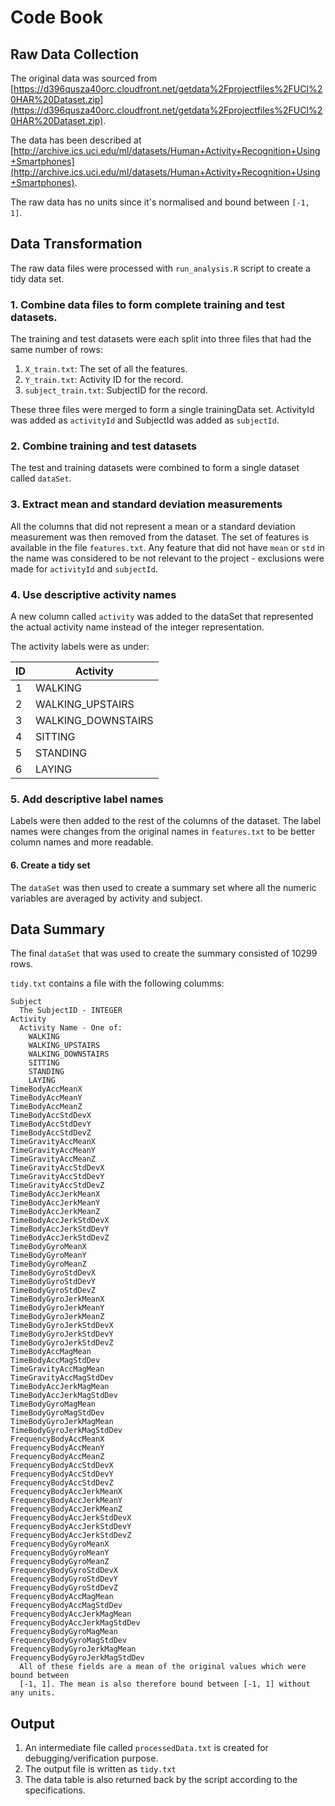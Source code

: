 # Code Book

## Raw Data Collection

The original data was sourced from
[https://d396qusza40orc.cloudfront.net/getdata%2Fprojectfiles%2FUCI%20HAR%20Dataset.zip](https://d396qusza40orc.cloudfront.net/getdata%2Fprojectfiles%2FUCI%20HAR%20Dataset.zip).

The data has been described at
[http://archive.ics.uci.edu/ml/datasets/Human+Activity+Recognition+Using+Smartphones](http://archive.ics.uci.edu/ml/datasets/Human+Activity+Recognition+Using+Smartphones).

The raw data has no units since it's normalised and bound between `[-1, 1]`.

## Data Transformation

The raw data files were processed with `run_analysis.R` script to create a tidy
data set.

### 1. Combine data files to form complete training and test datasets.

The training and test datasets were each split into three files that had the
same number of rows:

1. `X_train.txt`: The set of all the features.
2. `Y_train.txt`: Activity ID for the record.
3. `subject_train.txt`: SubjectID for the record.

These three files were merged to form a single trainingData set. ActivityId was
added as `activityId` and SubjectId was added as `subjectId`.

### 2. Combine training and test datasets

The test and training datasets were combined to form a single dataset called
`dataSet`.

### 3. Extract mean and standard deviation measurements

All the columns that did not represent a mean or a standard deviation
measurement was then removed from the dataset. The set of features is available
in the file `features.txt`.
Any feature that did not have `mean` or `std` in the name was considered to be
not relevant to the project - exclusions were made for `activityId` and
`subjectId`.

### 4. Use descriptive activity names

A new column called `activity` was added to the dataSet that represented the
actual activity name instead of the integer representation.

The activity labels were as under:

| ID | Activity |
| -- | -------- |
| 1 | WALKING |
| 2 | WALKING_UPSTAIRS |
| 3 | WALKING_DOWNSTAIRS |
| 4 | SITTING |
| 5 | STANDING |
| 6 | LAYING |

### 5. Add descriptive label names

Labels were then added to the rest of the columns of the dataset. The label
names were changes from the original names in `features.txt` to be better column
names and more readable.

#### 6. Create a tidy set

The `dataSet` was then used to create a summary set where all the numeric
variables are averaged by activity and subject.

## Data Summary

The final `dataSet` that was used to create the summary consisted of 10299 rows.

`tidy.txt` contains a file with the following columms:

```
Subject
  The SubjectID - INTEGER
Activity
  Activity Name - One of:
    WALKING
    WALKING_UPSTAIRS
    WALKING_DOWNSTAIRS
    SITTING
    STANDING
    LAYING
TimeBodyAccMeanX
TimeBodyAccMeanY
TimeBodyAccMeanZ
TimeBodyAccStdDevX
TimeBodyAccStdDevY
TimeBodyAccStdDevZ
TimeGravityAccMeanX
TimeGravityAccMeanY
TimeGravityAccMeanZ
TimeGravityAccStdDevX
TimeGravityAccStdDevY
TimeGravityAccStdDevZ
TimeBodyAccJerkMeanX
TimeBodyAccJerkMeanY
TimeBodyAccJerkMeanZ
TimeBodyAccJerkStdDevX
TimeBodyAccJerkStdDevY
TimeBodyAccJerkStdDevZ
TimeBodyGyroMeanX
TimeBodyGyroMeanY
TimeBodyGyroMeanZ
TimeBodyGyroStdDevX
TimeBodyGyroStdDevY
TimeBodyGyroStdDevZ
TimeBodyGyroJerkMeanX
TimeBodyGyroJerkMeanY
TimeBodyGyroJerkMeanZ
TimeBodyGyroJerkStdDevX
TimeBodyGyroJerkStdDevY
TimeBodyGyroJerkStdDevZ
TimeBodyAccMagMean
TimeBodyAccMagStdDev
TimeGravityAccMagMean
TimeGravityAccMagStdDev
TimeBodyAccJerkMagMean
TimeBodyAccJerkMagStdDev
TimeBodyGyroMagMean
TimeBodyGyroMagStdDev
TimeBodyGyroJerkMagMean
TimeBodyGyroJerkMagStdDev
FrequencyBodyAccMeanX
FrequencyBodyAccMeanY
FrequencyBodyAccMeanZ
FrequencyBodyAccStdDevX
FrequencyBodyAccStdDevY
FrequencyBodyAccStdDevZ
FrequencyBodyAccJerkMeanX
FrequencyBodyAccJerkMeanY
FrequencyBodyAccJerkMeanZ
FrequencyBodyAccJerkStdDevX
FrequencyBodyAccJerkStdDevY
FrequencyBodyAccJerkStdDevZ
FrequencyBodyGyroMeanX
FrequencyBodyGyroMeanY
FrequencyBodyGyroMeanZ
FrequencyBodyGyroStdDevX
FrequencyBodyGyroStdDevY
FrequencyBodyGyroStdDevZ
FrequencyBodyAccMagMean
FrequencyBodyAccMagStdDev
FrequencyBodyAccJerkMagMean
FrequencyBodyAccJerkMagStdDev
FrequencyBodyGyroMagMean
FrequencyBodyGyroMagStdDev
FrequencyBodyGyroJerkMagMean
FrequencyBodyGyroJerkMagStdDev
  All of these fields are a mean of the original values which were bound between
  [-1, 1]. The mean is also therefore bound between [-1, 1] without any units.
```

## Output

1. An intermediate file called `processedData.txt` is created for
   debugging/verification purpose.
2. The output file is written as `tidy.txt`
3. The data table is also returned back by the script according to the
   specifications.
